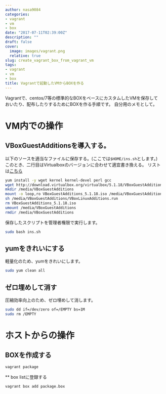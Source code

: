 ```yaml
---
author: nasa9084
categories:
- vagrant
- vm
- box
date: "2017-07-11T02:39:00Z"
description: ""
draft: false
cover:
  image: images/vagrant.png
  relative: true
slug: create_vagrant_box_from_vagrant_vm
tags:
- vagrant
- vm
- box
title: Vagrantで起動したVMからBOXを作る
---
```



Vagrantで、centos/7等の標準的なBOXをベースにカスタムしたVMを保存しておいたり、配布したりするためにBOXを作る手順です。
自分用のメモとして。

# VM内での操作
## VBoxGuestAdditionsを導入する。
以下のソースを適当なファイルに保存する。(ここでは`$HOME/ins.sh`とします。)
このとき、二行目はVirtualboxのバージョンに合わせて適宜書き換える。
リストは[こちら](http://download.virtualbox.org/virtualbox/)

``` bash
yum install -y wget kernel kernel-devel perl gcc
wget http://download.virtualbox.org/virtualbox/5.1.18/VBoxGuestAdditions_5.1.18.iso
mkdir /media/VBoxGuestAdditions
mount -o loop,ro VBoxGuestAdditions_5.1.18.iso /media/VBoxGuestAdditions
sh /media/VBoxGuestAdditions/VBoxLinuxAdditions.run
rm VBoxGuestAdditions_5.1.18.iso
umount /media/VBoxGuestAdditions
rmdir /media/VBoxGuestAdditions
```

保存したスクリプトを管理者権限で実行します。
``` bash
sudo bash ins.sh
```

## yumをきれいにする
軽量化のため、yumをきれいにします。
``` bash
sudo yum clean all
```

## ゼロ埋めして消す
圧縮効率向上のため、ゼロ埋めして消します。
``` bash
sudo dd if=/dev/zero of=/EMPTY bs=1M
sudo rm /EMPTY
```

# ホストからの操作
## BOXを作成する
``` bash
vagrant package
```

** box listに登録する
``` bash
vagrant box add package.box
```

